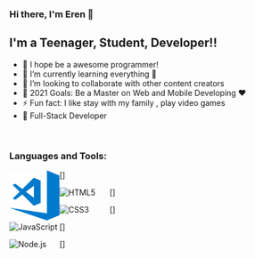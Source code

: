 ### Hi there, I'm Eren  👋


## I'm a Teenager, Student, Developer!!

- 🔭 I hope be a awesome programmer!
- 🌱 I’m currently learning everything 🤣
- 👯 I’m looking to collaborate with other content creators
- 🥅 2021 Goals: Be a Master on Web and Mobile Developing ❤️
- ⚡ Fun fact: I like stay with my family , play video games
- 🐍 Full-Stack Developer




<br />

### Languages and Tools:

[<img align="left" alt="Visual Studio Code" width="90px" src="https://raw.githubusercontent.com/github/explore/80688e429a7d4ef2fca1e82350fe8e3517d3494d/topics/visual-studio-code/visual-studio-code.png" />]


[<img align="left" alt="HTML5" width="90px" src="https://img2.pngindir.com/20180330/owe/kisspng-html-logo-world-wide-web-consortium-coding-5abed048b59401.6404065315224546007438.jpg" />]

[<img align="left" alt=" CSS3" width="90px" src="https://seeklogo.net/wp-content/uploads/2014/11/CSS3-logo-vector-400x400.png" />]


[<img align="left" alt="JavaScript" width="90px" src="https://miro.medium.com/max/1052/1*DN7ToydkJZEdVaJVK_Nhvw.png" />]

[<img align="left" alt="Node.js" width="90px" src="https://demiremre.com/content/images/2019/02/nodejs.png" />]







